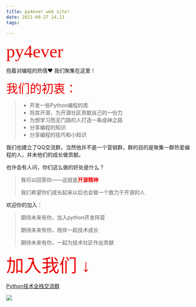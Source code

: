 ```yaml
---
title: py4ever web site!
date: 2021-09-27 14.13
tags:

---
```


<font face="华文新魏" color="#ee0000" size="20px">py4ever</font>

抱着对编程的热情❤️   我们聚集在这里！

<font face="华文新魏" color="#ee0000" size='6'>我们的初衷：</font>

> - 开发一些Python编程的库
> - 将其开源，为开源社区贡献自己的一份力
> - 为想学习而无门路的人打造一条成神之路
> - 分享编程的知识
> - 分享编程的技巧和小知识



我们也建立了QQ交流群，当然他并不是一个营销群，群的目的是聚集一群热爱编程的人，并未他们的成长做贡献。

也许会有人问，你们这么做的好处是什么？

> 我可以回答你——这就是<font color="#ee0000"><b>开源精神</b></font>
>
> 我们希望你们成长起来以后也会做一个致力于开源的人

欢迎你的加入：

> 期待未来有你，加入python开发阵营 
>
> 期待未来有你，陪伴一起技术成长
>
> 期待未来有你，一起为技术社区作出贡献

<font face="华文新魏" color="#ee0000" size="20px">加入我们 ↓ </font>

[Python技术全栈交流群](https://jq.qq.com/?_wv=1027&k=sBo82rBN)

![](https://img-blog.csdnimg.cn/ad6a53d7939f446d92eca249c74c63d7.jpg)
